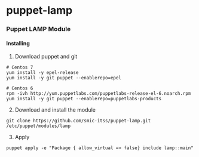 # puppet-lamp

### Puppet LAMP Module 

#### Installing
1. Download puppet and git
```
# Centos 7
yum install -y epel-release
yum install -y git puppet --enablerepo=epel

# Centos 6
rpm -ivh http://yum.puppetlabs.com/puppetlabs-release-el-6.noarch.rpm
yum install -y git puppet --enablerepo=puppetlabs-products
```
2. Download and install the module
```
git clone https://github.com/smic-itss/puppet-lamp.git /etc/puppet/modules/lamp
```
3. Apply
```
puppet apply -e "Package { allow_virtual => false} include lamp::main" 
```
